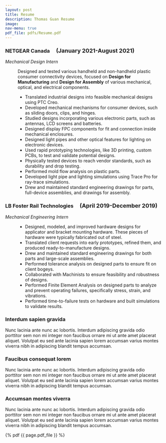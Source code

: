 ```yaml
---
layout: post
title: Resume
description: Thomas Guan Resume
image:
nav-menu: true
pdf_file: pdfs/Resume.pdf
---
```


<html>
<!-- <h2 id="content">Industry Experience</h2> -->
<div class="row">
	<div class="row">
<dl>
	<h3>NETGEAR Canada &emsp;<font size="4">(January 2021-August 2021)</font></h3>
	<dt><i>Mechanical Design Intern</i></dt>
	<dd>
		<p>Designed and tested various handheld and non-handheld plastic consumer connectivity devices, focused on <b>Design for Manufacturing</b> and <b>Design for Assembly</b> of various mechanical, optical, and electrical components. </p>
		<ul>
			<li>Translated industrial designs into feasible mechanical designs using PTC Creo.</li>
			<li>Developed mechanical mechanisms for consumer devices, such as sliding doors, clips, and hinges.</li>
			<li>Studied designs incorporating various electronic parts, such as antennas, LCD screens and batteries.</li>
			<li>Designed display FPC components for fit and connection inside mechanical enclosures.</li>
			<li>Designed light pipes and other optical features for lighting on electronic devices.</li>
			<li>Used rapid prototyping technologies, like 3D printing, custom PCBs, to test and validate potential designs.</li>
			<li>Physically tested devices to reach vendor standards, such as durability and drop testing.</li>
			<li>Performed mold flow analysis on plastic parts.</li>
			<li>Developed light pipe and lighting simulations using Trace Pro for ray-trace simulations.</li>
			<li>Drew and maintained standard engineering drawings for parts, full-device assemblies, and drawings for assembly.</li>
		</ul>
	</dd>
</dl>
	</div>
	<div class="row)">
<dl>
	<h3>LB Foster Rail Technologies &emsp;<font size="4">(April 2019-December 2019)</font></h3>
	<dt><i>Mechanical Engineering Intern</i></dt>
	<dd>
		<!--<p>Designed and tested various handheld and non-handheld plastic consumer connectivity devices, focused on <b>Design for Manufacturing</b> and <b>Design for Assembly</b> of various mechanical, optical, and electrical components. </p>
		--><ul>
		<li>Designed, modeled, and improved hardware designs for applicator and bracket mounting hardware. These pieces of hardware were typically fabricated out of steel.</li>
		<li>Translated client requests into early prototypes, refined them, and produced ready-to-manufacture designs.</li>
		<li>Drew and maintained standard engineering drawings for both parts and large-scale assemblies.</li>
		<li>Performed tolerance analysis on designed parts to ensure fit on client bogeys.</li>
		<li>Collaborated with Machinists to ensure feasibility and robustness of designs.</li>
		<li>Performed Finite Element Analysis on designed parts to analyze and prevent operating failures, specifically stress, strain, and vibrations.</li>
		<li>Performed time-to-failure tests on hardware and built simulations to validate results.</li>
		</ul>
	</dd>
</dl>
	</div>
	<!-- Break -->
	<div class="4u 12u$(medium)">
		<h3>Interdum sapien gravida</h3>
		<p>Nunc lacinia ante nunc ac lobortis. Interdum adipiscing gravida odio porttitor sem non mi integer non faucibus ornare mi ut ante amet placerat aliquet. Volutpat eu sed ante lacinia sapien lorem accumsan varius montes viverra nibh in adipiscing blandit tempus accumsan.</p>
	</div>
	<div class="4u 12u$(medium)">
		<h3>Faucibus consequat lorem</h3>
		<p>Nunc lacinia ante nunc ac lobortis. Interdum adipiscing gravida odio porttitor sem non mi integer non faucibus ornare mi ut ante amet placerat aliquet. Volutpat eu sed ante lacinia sapien lorem accumsan varius montes viverra nibh in adipiscing blandit tempus accumsan.</p>
	</div>
	<div class="4u$ 12u$(medium)">
		<h3>Accumsan montes viverra</h3>
		<p>Nunc lacinia ante nunc ac lobortis. Interdum adipiscing gravida odio porttitor sem non mi integer non faucibus ornare mi ut ante amet placerat aliquet. Volutpat eu sed ante lacinia sapien lorem accumsan varius montes viverra nibh in adipiscing blandit tempus accumsan.</p>
	</div>
</div>

</html>
{% pdf {{ page.pdf_file }} %}